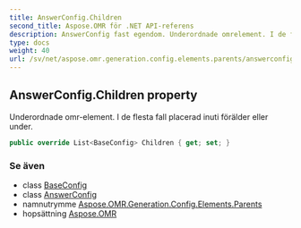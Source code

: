 ```yaml
---
title: AnswerConfig.Children
second_title: Aspose.OMR för .NET API-referens
description: AnswerConfig fast egendom. Underordnade omrelement. I de flesta fall placerad inuti förälder eller under.
type: docs
weight: 40
url: /sv/net/aspose.omr.generation.config.elements.parents/answerconfig/children/
---
```

## AnswerConfig.Children property

Underordnade omr-element. I de flesta fall placerad inuti förälder eller under.

```csharp
public override List<BaseConfig> Children { get; set; }
```

### Se även

* class [BaseConfig](../../../aspose.omr.generation.config/baseconfig/)
* class [AnswerConfig](../)
* namnutrymme [Aspose.OMR.Generation.Config.Elements.Parents](../../answerconfig/)
* hopsättning [Aspose.OMR](../../../)



